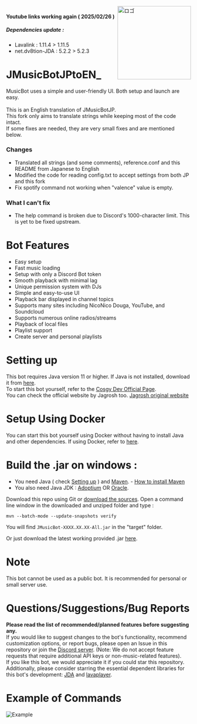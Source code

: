 <img align="right" src="https://i.imgur.com/zrE80HY.png" height="200" width="200" alt="ロゴ">
  
#### Youtube links working again ( 2025/02/26 )  
##### Dependencies update :  
- Lavalink : 1.11.4 > 1.11.5  
- net.dv8tion-JDA : 5.2.2 > 5.2.3  



  
# JMusicBotJPtoEN_

MusicBot uses a simple and user-friendly UI. Both setup and launch are easy.
<br><br>This is an English translation of JMusicBotJP.
<br>This fork only aims to translate strings while keeping most of the code intact.
<br>If some fixes are needed, they are very small fixes and are mentioned below.
### Changes
* Translated all strings (and some comments), reference.conf and this README from Japanese to English
* Modified the code for reading config.txt to accept settings from both JP and this fork
* Fix spotify command not working when "valence" value is empty.
### What I can't fix
* The help command is broken due to Discord's 1000-character limit. This is yet to be fixed upstream.
  
# Bot Features

* Easy setup
* Fast music loading
* Setup with only a Discord Bot token
* Smooth playback with minimal lag
* Unique permission system with DJs
* Simple and easy-to-use UI
* Playback bar displayed in channel topics
* Supports many sites including NicoNico Douga, YouTube, and Soundcloud
* Supports numerous online radios/streams
* Playback of local files
* Playlist support
* Create server and personal playlists

# Setting up

This bot requires Java version 11 or higher.
If Java is not installed, download it from [here](https://www.oracle.com/jp/java/technologies/downloads/).  
To start this bot yourself, refer to the [Cosgy Dev Official Page](https://www.cosgy.dev/2019/09/06/jmusicbot-setup/).  
You can check the official website by Jagrosh too. [Jagrosh original website](https://jmusicbot.com/)  

# Setup Using Docker

You can start this bot yourself using Docker without having to install Java and other dependencies.
If using Docker, refer to [here](https://hub.docker.com/r/cyberrex/jmusicbot-jp).

# Build the .jar on windows :

* You need Java ( check [Setting up](https://github.com/THOMZY/JMusicBot-JPtoEN_?tab=readme-ov-file#setting-up) ) and [Maven](https://maven.apache.org/download.cgi). - [How to install Maven](https://phoenixnap.com/kb/install-maven-windows)  
* You also need Java JDK : [Adoptium](https://adoptium.net/) OR [Oracle](https://www.oracle.com/java/technologies/downloads/?er=221886).
  
Download this repo using Git or [download the sources](https://github.com/THOMZY/JMusicBot-JPtoEN_/archive/refs/heads/develop.zip).
Open a command line window in the downloaded and unziped folder and type :  
```
mvn --batch-mode --update-snapshots verify
```
You will find ```JMusicBot-XXXX.XX.XX-All.jar``` in the "target" folder. 
   
Or just download the latest working provided .jar [here](https://github.com/THOMZY/JMusicBot-JPtoEN_/releases/latest).  
  
# Note

This bot cannot be used as a public bot.
It is recommended for personal or small server use.

# Questions/Suggestions/Bug Reports

**Please read the list of recommended/planned features before suggesting any.**<br>
If you would like to suggest changes to the bot's functionality, recommend customization options, or report bugs, please open an Issue in this repository or join the [Discord server](https://discord.gg/RBpkHxf).
(Note: We do not accept feature requests that require additional API keys or non-music-related features).
<br>If you like this bot, we would appreciate it if you could star this repository.
Additionally, please consider starring the essential dependent libraries for this bot's development: [JDA](https://github.com/DV8FromTheWorld/JDA) and [lavaplayer](https://github.com/lavalink-devs/lavaplayer).

# Example of Commands

![Example](https://i.imgur.com/tevrtKt.png)
